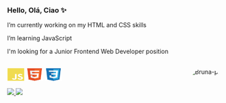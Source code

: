 ### Hello, Olá, Ciao ✨

 I’m currently working on my HTML and CSS skills <br>
 
 I’m learning JavaScript  <br>
 
 I'm looking for a Junior Frontend Web Developer position <br> 
 
 <div style="display: inline_block"><br>
  <img align="center" alt="Js" height="30" width="40" src="https://raw.githubusercontent.com/devicons/devicon/master/icons/javascript/javascript-plain.svg">
  <img align="center" alt="HTML" height="30" width="40" src="https://raw.githubusercontent.com/devicons/devicon/master/icons/html5/html5-original.svg">
  <img align="center" alt="CSS" height="30" width="40" src="https://raw.githubusercontent.com/devicons/devicon/master/icons/css3/css3-original.svg">
  <img align="right" alt="Bruna-pic" height="150" style="border-radius:50px;" src="https://media.discordapp.net/attachments/801258636029984802/935946200891400212/Webp.net-gifmaker.gif?width=565&height=565">
</div>
</div><br> 

<div> 
  <a href= "www.linkedin.com/in/bruna-campos2022"> <img src = "https://img.shields.io/badge/LinkedIn-0077B5?style=for-the-badge&logo=linkedin&logoColor=white"</a>
  <a href= "mailto:bruncamposuk@gmail.com"><img src="https://img.shields.io/badge/-Gmail-%23333?style=for-the-badge&logo=gmail&logoColor=white"></a>
</div> 
